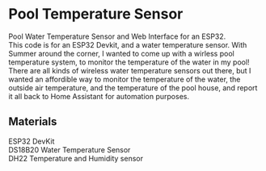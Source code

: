 # Pool Temperature Sensor
Pool Water Temperature Sensor and Web Interface for an ESP32.  
This code is for an ESP32 Devkit, and a water temperature sensor. With Summer around the corner, I wanted to come up with a wirless pool temperature system, to monitor the temperature of the water in my pool!  
There are all kinds of wireless water temperature sensors out there, but I wanted an affordible way to monitor the temperature of the water, the outside air temperature, and the temperature of the pool house, and report it all back to Home Assistant for automation purposes.  
## Materials
ESP32 DevKit  
DS18B20 Water Temperature Sensor  
DH22 Temperature and Humidity sensor  
